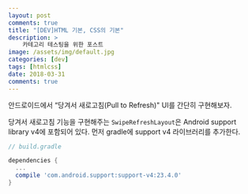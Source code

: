 ```yaml
---
layout: post
comments: true
title: "[DEV]HTML 기본, CSS의 기본"
description: >
    카테고리 테스팅을 위한 포스트
image: /assets/img/default.jpg
categories: [dev]
tags: [htmlcss]
date: 2018-03-31
comments: true
---
```



안드로이드에서 “당겨서 새로고침(Pull to Refresh)" UI를 간단히 구현해보자.

당겨서 새로고침 기능을 구현해주는 ```SwipeRefreshLayout```은 Android support library v4에 포함되어 있다.
먼저 gradle에 support v4 라이브러리를 추가한다.

```gradle
// build.gradle

dependencies {
  ...
  compile 'com.android.support:support-v4:23.4.0'
}
```